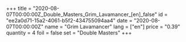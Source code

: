 +++
title = "2020-08-07T00:00:00Z_Double_Masters_Grim_Lavamancer_[en]_false"
id = "ee2a0d71-15a2-4061-b5f2-434755094aa4"
date = "2020-08-07T00:00:00Z"
name = "Grim Lavamancer"
lang = ["en"]
price = "0.39"
quantity = 4
foil = false
set = "Double Masters"
+++
